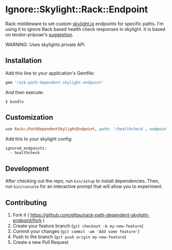 # Ignore::Skylight::Rack::Endpoint

Rack middleware to set custom [skylight.io](http://skylight.io) endpoints for specific paths.
I'm using it to ignore Rack based health check responses in skylight.
It is based on teodor-pripoae's [suggestion](https://github.com/skylightio/skylight-ruby/issues/19).

WARNING: Uses skylights private API.

## Installation

Add this line to your application's Gemfile:

```ruby
gem 'rack-path-dependent-skylight-endpoint'
```

And then execute:

    $ bundle

## Customization

```ruby
use Rack::PathDependentSkylightEndpoint, path: '/healthcheck', endpoint: 'healthcheck'
```

Add this to your skylight config:

```
ignored_endpoints:
  - healthcheck
```

## Development

After checking out the repo, run `bin/setup` to install dependencies. Then, run `bin/console` for an interactive prompt that will allow you to experiment.


## Contributing

1. Fork it ( https://github.com/elitau/rack-path-dependent-skylight-endpoint/fork )
2. Create your feature branch (`git checkout -b my-new-feature`)
3. Commit your changes (`git commit -am 'Add some feature'`)
4. Push to the branch (`git push origin my-new-feature`)
5. Create a new Pull Request
